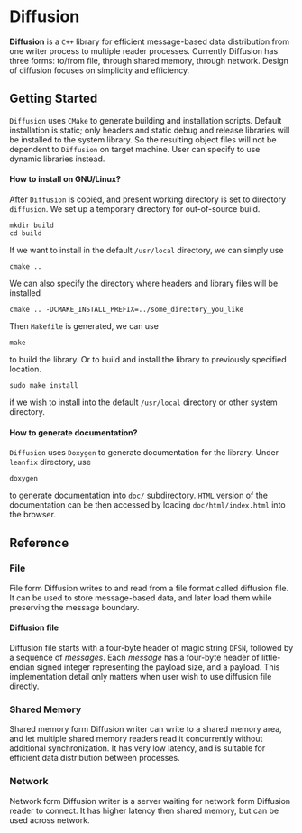 Diffusion
=========
**Diffusion** is a `C++` library for efficient message-based data distribution from one writer process to multiple reader processes. Currently Diffusion has three forms: to/from file, through shared memory, through network. Design of diffusion focuses on simplicity and efficiency.


Getting Started
---------------

`Diffusion` uses `CMake` to generate building and installation scripts. Default installation is static; only headers and static debug and release libraries will be installed to the system library. So the resulting object files will not be dependent to `Diffusion` on target machine. User can specify to use dynamic libraries instead.

#### How to install on GNU/Linux?
After `Diffusion` is copied, and present working directory is set to directory `diffusion`. We set up a temporary directory for out-of-source build.

    mkdir build
    cd build

If we want to install in the default `/usr/local` directory, we can simply use

    cmake ..

We can also specify the directory where headers and library files will be installed

    cmake .. -DCMAKE_INSTALL_PREFIX=../some_directory_you_like

Then `Makefile` is generated, we can use

    make

to build the library.
Or to build and install the library to previously specified location.

    sudo make install

if we wish to install into the default `/usr/local` directory or other system directory. 

#### How to generate documentation?
`Diffusion` uses `Doxygen` to generate documentation for the library. Under `leanfix` directory, use

    doxygen

to generate documentation into `doc/` subdirectory. `HTML` version of the documentation can be then accessed by loading `doc/html/index.html` into the browser.


Reference
---------

### File
File form Diffusion writes to and read from a file format called diffusion file. It can be used to store message-based data, and later load them while preserving the message boundary.
#### Diffusion file
Diffusion file starts with a four-byte header of magic string `DFSN`, followed by a sequence of *messages*. Each *message* has a four-byte header of little-endian signed integer representing the payload size, and a payload. This implementation detail only matters when user wish to use diffusion file directly. 

### Shared Memory
Shared memory form Diffusion writer can write to a shared memory area, and let multiple shared memory readers read it concurrently without additional synchronization. It has very low latency, and is suitable for efficient data distribution between processes.

### Network
Network form Diffusion writer is a server waiting for network form Diffusion reader to connect. It has higher latency then shared memory, but can be used across network.
